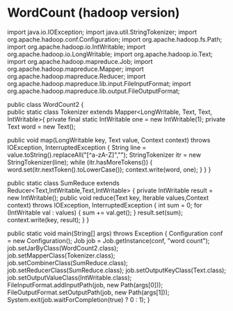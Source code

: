 # WordCount (hadoop version)
import java.io.IOException;
import java.util.StringTokenizer;
import org.apache.hadoop.conf.Configuration;
import org.apache.hadoop.fs.Path;
import org.apache.hadoop.io.IntWritable;
import org.apache.hadoop.io.LongWritable;
import org.apache.hadoop.io.Text;
import org.apache.hadoop.mapreduce.Job;
import org.apache.hadoop.mapreduce.Mapper;
import org.apache.hadoop.mapreduce.Reducer;
import org.apache.hadoop.mapreduce.lib.input.FileInputFormat;
import org.apache.hadoop.mapreduce.lib.output.FileOutputFormat;

public class WordCount2 {	  
public static class Tokenizer extends Mapper<LongWritable, Text, Text, IntWritable>{
private final static IntWritable one = new IntWritable(1);
private Text word = new Text();
  
public void map(LongWritable key, Text value, Context context) throws IOException, InterruptedException {
 	String line = value.toString().replaceAll("[^a-zA-Z]","");
	StringTokenizer itr = new StringTokenizer(line);
	while (itr.hasMoreTokens()) {
       word.set(itr.nextToken().toLowerCase());
       context.write(word, one);
     }
   }
 }

public static class SumReduce extends Reducer<Text,IntWritable,Text,IntWritable> {
private IntWritable result = new IntWritable();
public void reduce(Text key, Iterable<IntWritable> values,Context context) throws IOException, InterruptedException {
     int sum = 0;
     for (IntWritable val : values) {
       sum += val.get();
     }
     result.set(sum);
     context.write(key, result);
   }
 }

 public static void main(String[] args) throws Exception {
   Configuration conf = new Configuration();
   Job job = Job.getInstance(conf, "word count");
   job.setJarByClass(WordCount2.class);
   job.setMapperClass(Tokenizer.class);
   job.setCombinerClass(SumReduce.class);
   job.setReducerClass(SumReduce.class);
   job.setOutputKeyClass(Text.class);
   job.setOutputValueClass(IntWritable.class);
   FileInputFormat.addInputPath(job, new Path(args[0]));
   FileOutputFormat.setOutputPath(job, new Path(args[1]));
   System.exit(job.waitForCompletion(true) ? 0 : 1);
 }
